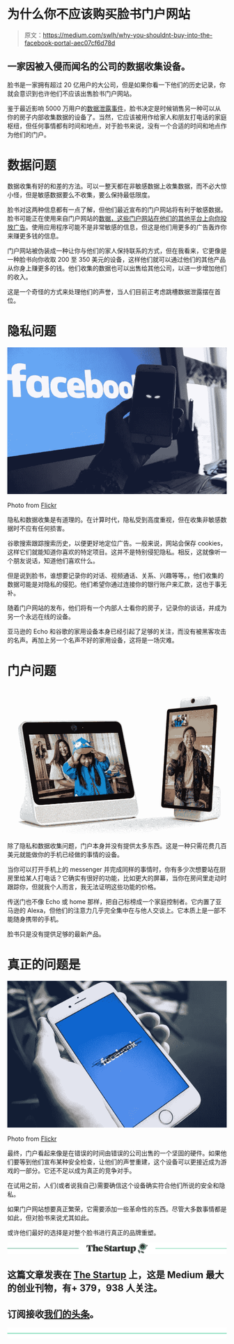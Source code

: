 # 为什么你不应该购买脸书门户网站

> 原文：<https://medium.com/swlh/why-you-shouldnt-buy-into-the-facebook-portal-aec07cf6d78d>

## 一家因被入侵而闻名的公司的数据收集设备。

脸书是一家拥有超过 20 亿用户的大公司，但是如果你看一下他们的历史记录，你就会意识到也许他们不应该出售脸书门户网站。

鉴于最近影响 5000 万用户的[数据泄露事件](https://techcrunch.com/2018/09/28/everything-you-need-to-know-about-facebooks-data-breach-affecting-50m-users/)，脸书决定是时候销售另一种可以从你的房子内部收集数据的设备了。当然，它应该被用作给家人和朋友打电话的家庭枢纽，但任何事情都有时间和地点，对于脸书来说，没有一个合适的时间和地点作为他们的门户。

# 数据问题

数据收集有好的和差的方法。可以一整天都在非敏感数据上收集数据，而不必大惊小怪，但是敏感数据要么不收集，要么保持最低限度。

脸书对这两种信息都有一点了解，但他们最近宣布的门户网站将有利于敏感数据。脸书可能正在使用来自门户网站的[数据，这些门户网站在他们的其他平台上向你投放广告](https://www.recode.net/2018/10/16/17966102/facebook-portal-ad-targeting-data-collection)。使用应用程序可能不是非常敏感的信息，但这是他们用更多的广告轰炸你来赚更多钱的信息。

门户网站被伪装成一种让你与他们的家人保持联系的方式，但在我看来，它更像是一种脸书向你收取 200 至 350 美元的设备，这样他们就可以通过他们的其他产品从你身上赚更多的钱。他们收集的数据也可以出售给其他公司，以进一步增加他们的收入。

这是一个奇怪的方式来处理他们的声誉，当人们目前正考虑跳槽数据泄露摆在首位。

# 隐私问题

![](img/5252204d48f430d0df3da24981157e04.png)

Photo from [Flickr](https://www.flickr.com/photos/stockcatalog/40563456314/in/photolist-24Nsjms-gwCzf-9jP2hb-5Jdxyt-9hEzqa-6D43GH-nfzaDo-q1gpKR-9jP2vo-9hEzht-9hHQvN-oiku3-9hEJ6T-dvgwB7-9hHG2A-eenhAm-dvgtDu-dvgtfo-9hHF9s-cE1tn9-dvgwFm-8UX4ev-dXUULH-d1ESMb-paP1hE-dvaUPc-dvaT5p-oEUhDQ-98xrMb-8QpkB8-dvgsGA-dvgvMQ-oGW7qg-oqrCq4-a8bykT-oqrCNi-dvgtZf-6q2grR-8PdXxK-dvguR7-9z7w8q-dvgusW-9zkZ6L-dvgy73-dvaX1K-9hEH8K-9gii7Y-9SM1RQ-9hHMKo-oGExY8)

隐私和数据收集是有道理的。在计算时代，隐私受到高度重视，但在收集非敏感数据时不应有任何损害。

谷歌搜索跟踪搜索历史，以便更好地定位广告。一般来说，网站会保存 cookies，这样它们就能知道你喜欢的特定项目。这并不是特别侵犯隐私。相反，这就像听一个朋友说话，知道他们喜欢什么。

但是说到脸书，谁想要记录你的对话、视频通话、关系、兴趣等等。，他们收集的数据可能是对隐私的侵犯。他们希望你通过连接你的银行账户来汇款，这也于事无补。

随着门户网站的发布，他们将有一个内部人士看你的房子，记录你的谈话，并成为另一个永远在线的设备。

亚马逊的 Echo 和谷歌的家用设备本身已经引起了足够的关注，而没有被黑客攻击的名声。再加上另一个名声不好的家用设备，这将是一场灾难。

# 门户问题

![](img/9f8f6f1a827a1efb4d3b20631bb18ce7.png)

除了隐私和数据收集问题，门户本身并没有提供太多东西。这是一种只需花费几百美元就能做你的手机已经做的事情的设备。

当你可以打开手机上的 messenger 并完成同样的事情时，你有多少次想要站在厨房里给某人打电话？它确实有很好的功能，比如更大的屏幕，当你在房间里走动时跟踪你，但就我个人而言，我无法证明这些功能的价格。

传送门也不像 Echo 或 home 那样，把自己标榜成一个家庭控制者。它内置了亚马逊的 Alexa，但他们的注意力几乎完全集中在与他人交谈上。它本质上是一部不能随身携带的手机。

脸书只是没有提供足够的最新产品。

# 真正的问题是

![](img/77574dfd007d722bfdf89683f07c9c1f.png)

Photo from [Flickr](https://www.flickr.com/photos/bookcatalog/40992060262/in/photolist-25sk2nG-9EhzwC-9v34dR-bL2gkH-7S5uB4-9tMj4F-cgZprY-cgZpzJ-UNNAgS-6tXitf-bJgLsk-5Ab8FQ-9kjjvJ-7Fpckg-9tMpN8-7eajxr-SGcAwD-9yZo5c-eiRCd3-5Pc1z8-91SPjt-6M96h3-byAkNY-9FVS7r-4tkzcR-ed6srL-jNXjQt-8yRdTe-bGMZo4-7LMoaq-6czpSP-ikAJLi-3jqyN1-7Jph4H-9AzJDL-35q2HN-bgyPnc-ko76U-VFcL8j-VXF6hW-apsYe4-5kjguD-amXrtH-oWzC59-95AiHs-HoahAf-dvuaSW-g6JYuT-c6ja17-oC5TGG)

最终，门户看起来像是在错误的时间由错误的公司出售的一个坚固的硬件。如果他们要等到他们宣布某种安全检查，让他们的声誉重建，这个设备可以更接近成为游戏的一部分。它还不足以成为真正的竞争对手。

在试用之前，人们(或者说我自己)需要确信这个设备确实符合他们所说的安全和隐私。

如果门户网站想要真正繁荣，它需要添加一些革命性的东西。尽管大多数事情都是如此，但对脸书来说尤其如此。

或许他们最好的选择是对整个脸书进行真正的品牌重塑。

[![](img/308a8d84fb9b2fab43d66c117fcc4bb4.png)](https://medium.com/swlh)

## 这篇文章发表在 [The Startup](https://medium.com/swlh) 上，这是 Medium 最大的创业刊物，有+ 379，938 人关注。

## 订阅接收[我们的头条](http://growthsupply.com/the-startup-newsletter/)。

[![](img/b0164736ea17a63403e660de5dedf91a.png)](https://medium.com/swlh)